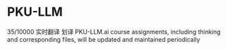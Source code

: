 # PKU-LLM
 35/10000 实时翻译 划译 PKU-LLM.ai course assignments, including thinking and corresponding files, will be updated and maintained periodically
